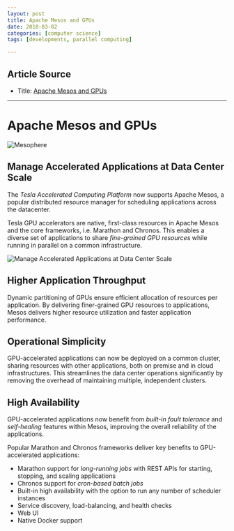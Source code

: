 ```yaml
---
layout: post
title: Apache Mesos and GPUs
date: 2018-03-02
categories: [computer science]
tags: [developments, parallel computing]

---
```



## Article Source
* Title: [Apache Mesos and GPUs](http://www.nvidia.com/object/apache-mesos.html)

---


# Apache Mesos and GPUs 


![Mesophere](http://images.nvidia.com/content/products/hpc/mesophere-logo.png "Mesophere")

Manage Accelerated Applications at Data Center Scale 
----------------------------------------------------

The *Tesla Accelerated Computing Platform* now supports Apache Mesos, a
popular distributed resource manager for scheduling applications across
the datacenter.

Tesla GPU accelerators are native, first-class resources in Apache Mesos
and the core frameworks, i.e. Marathon and Chronos. This enables a
diverse set of applications to share *fine-grained GPU resources* while
running in parallel on a common infrastructure.

![Manage Accelerated Applications at Data Center
Scale](http://images.nvidia.com/content/products/hpc/apache-mesos.png "Manage Accelerated Applications at Data Center Scale")

## Higher Application Throughput 

Dynamic partitioning of GPUs ensure efficient allocation of resources
per application. By delivering finer-grained GPU resources to
applications, Mesos delivers higher resource utilization and faster
application performance.

## Operational Simplicity 

GPU-accelerated applications can now be deployed on a common cluster,
sharing resources with other applications, both on premise and in cloud
infrastructures. This streamlines the data center operations
significantly by removing the overhead of maintaining multiple,
independent clusters.

## High Availability 

GPU-accelerated applications now benefit from *built-in fault tolerance*
and *self-healing* features within Mesos, improving the overall
reliability of the applications.

Popular Marathon and Chronos frameworks deliver key benefits to
GPU-accelerated applications:

- Marathon support for *long-running jobs* with REST APIs for starting, stopping, and scaling applications
- Chronos support for *cron-based batch jobs*
- Built-in high availability with the option to run any number of scheduler instances
- Service discovery, load-balancing, and health checks
- Web UI
- Native Docker support
